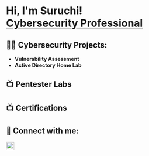 <h1>Hi, I'm Suruchi! <br/><a href="https://www.linkedin.com/in/suruchi-aggarwal-cs/">Cybersecurity Professional</a></h1>

<h2>👨‍💻 Cybersecurity Projects:</h2>

- <b>Vulnerability Assessment</b>  
- <b>Active Directory Home Lab</b> 

<h2>📺 Pentester Labs</h2>

<h2>📺 Certifications </h2>

<h2> 🤳 Connect with me:</h2>

[<img align="left" alt="Suruchi Aggarwal | LinkedIn" width="22px" src="https://cdn.jsdelivr.net/npm/simple-icons@v3/icons/linkedin.svg" />][linkedin]

[linkedin]: https://www.linkedin.com/in/suruchi-aggarwal-cs/
